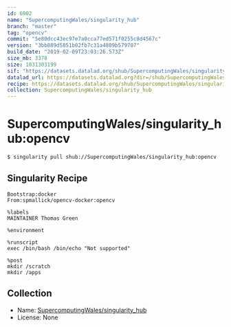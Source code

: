 ```yaml
---
id: 6902
name: "SupercomputingWales/singularity_hub"
branch: "master"
tag: "opencv"
commit: "5e80dcc43ec97e7a0cca77ed571f0255c8d4567c"
version: "3bb889d5851b02fb7c31a4809b579707"
build_date: "2019-02-09T23:03:26.573Z"
size_mb: 3378
size: 1031303199
sif: "https://datasets.datalad.org/shub/SupercomputingWales/singularity_hub/opencv/2019-02-09-5e80dcc4-3bb889d5/3bb889d5851b02fb7c31a4809b579707.simg"
datalad_url: https://datasets.datalad.org?dir=/shub/SupercomputingWales/singularity_hub/opencv/2019-02-09-5e80dcc4-3bb889d5/
recipe: https://datasets.datalad.org/shub/SupercomputingWales/singularity_hub/opencv/2019-02-09-5e80dcc4-3bb889d5/Singularity
collection: SupercomputingWales/singularity_hub
---
```


# SupercomputingWales/singularity_hub:opencv

```bash
$ singularity pull shub://SupercomputingWales/singularity_hub:opencv
```

## Singularity Recipe

```singularity
Bootstrap:docker  
From:spmallick/opencv-docker:opencv

%labels
MAINTAINER Thomas Green

%environment

%runscript
exec /bin/bash /bin/echo "Not supported"

%post  
mkdir /scratch
mkdir /apps
```

## Collection

 - Name: [SupercomputingWales/singularity_hub](https://github.com/SupercomputingWales/singularity_hub)
 - License: None

